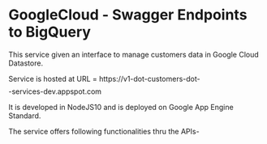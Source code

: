 # GoogleCloud - Swagger Endpoints to BigQuery


This service given an interface to manage customers data in Google Cloud Datastore.

Service is hosted at URL = https://v1-dot-customers-dot-$$$$-services-dev.appspot.com

It is developed in NodeJS10 and is deployed on Google App Engine Standard.

The service offers following functionalities thru the APIs-
